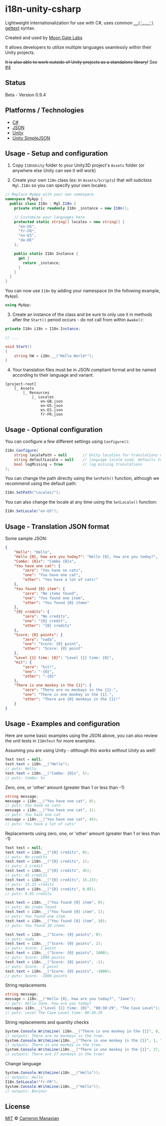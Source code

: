 # i18n-unity-csharp

Lightweight internationalization for use with C#, uses common [`__('...')` gettext](https://www.gnu.org/software/gettext/manual/gettext.html) syntax.

Created and used by [Moon Gate Labs](http://moongatelabs.com/)

It allows developers to utilize multiple languages seamlessly within their Unity projects.

<del>It is also able to work outside of Unity projects as a standalone library!</del> See [#4](https://github.com/MoonGateLabs/i18n-unity-csharp/issues/4)

## Status

Beta - Version 0.9.4

## Platforms / Technologies

* [C#](http://en.wikipedia.org/wiki/C_Sharp_programming_language)
* [JSON](http://json.org/)
* [Unity](https://unity3d.com/)
* [Unity SimpleJSON](http://wiki.unity3d.com/index.php/SimpleJSON)

## Usage - Setup and configuration

1. Copy `I18nUnity` folder to your Unity3D project's `Assets` folder (or anywhere else Unity can see it will work)

2. Create your own `I18n` class (ex: in `Assets/Scripts`) that will _subclass_ `Mgl.I18n` so you can specify your own locales:

```csharp
// Replace MyApp with your own namespace
namespace MyApp {
  public class I18n : Mgl.I18n {
    private static readonly I18n _instance = new I18n();

    // Customize your languages here
    protected static string[] locales = new string[] {
      "en-US",
      "fr-FR",
      "es-ES",
      "de-DE"
    };

    public static I18n Instance {
      get {
        return _instance;
      }
    }
  }
}
```

You can now use `I18n` by adding your namespace (in the following example, `MyApp`).

```csharp
using MyApp;
```

3. Create an instance of the class and be sure to only use it in methods after the `Start()` period occurs - do not call from within `Awake()`:

```csharp
private I18n i18n = I18n.Instance;

// ...

void Start()
{
    string hW = i18n.__("Hello World!");
}
```

4. Your translation files must be in JSON compliant format and be named according to their language and variant.

```
[project-root]
    |_ Assets
        |_ Resources
            |_ Locales
                en-GB.json
                en-US.json
                es-ES.json
                fr-FR.json
```

## Usage - Optional configuration

You can configure a few different settings using `Configure()`:

```csharp
I18n.Configure(
    string localePath = null       // Unity location for translations defaults to 'Locales' inside of 'Assets/Resources/Locales/'
    string defaultLocale = null    // language locale used, defaults to en-US
    bool logMissing = true         // log missing translations
);
```

You can change the path directly using the `SetPath()` function, although we recommend using the default path:

```csharp
I18n.SetPath("Locales/");
```

You can also change the locale at any time using the `SetLocale()` function:

```csharp
I18n.SetLocale("en-US");
```

## Usage - Translation JSON format

Some sample JSON:

```json
{
    "Hello": "Hello",
    "Hello {0}, how are you today?": "Hello {0}, how are you today?",
    "Combo: {0}x": "Combo {0}x",
    "You have one cat": {
        "zero": "You have no cats",
        "one": "You have one cat",
        "other": "You have a lot of cats!"
    },
    "You found {0} item": {
        "zero": "No items found",
        "one": "You found one item",
        "other": "You found {0} items"
    },
    "{0} credits": {
        "zero": "No credits",
        "one": "{0} credit",
        "other": "{0} credits"
    },
    "Score: {0} points": {
        "zero": "nada",
        "one": "Score: {0} point",
        "other": "Score: {0} point"
    },
    "Level {1} time: {0}": "Level {1} time: {0}",
    "Hit": {
        "zero": "hit!",
        "one": "-{0}",
        "other": "-{0}"
    },
    "There is one monkey in the {1}": {
        "zero": "There are no monkeys in the {1}.",
        "one": "There is one monkey in the {1}.",
        "other": "There are {0} monkeys in the {1}!"
    }
}
```

## Usage - Examples and configuration

Here are some basic examples using the JSON above, you can also review the unit tests in `I18nTest` for more examples.

Assuming you are using Unity - *although this works without Unity* as well!

```csharp
Text test = null;
test.text = i18n.__("Hello");
// puts: Hello
test.text = i18n.__("Combo: {0}x", 5);
// puts: Combo: 5x
```

Zero, one, or 'other' amount (greater than 1 or less than -1)

```csharp
string message;
message = i18n.__("You have one cat", 0);
// puts: You have no cats
message = i18n.__("You have one cat", 1);
// puts: You have one cat
message = i18n.__("You have one cat", 45);
// puts: You have a lot of cats!
```

Replacements using zero, one, or 'other' amount (greater than 1 or less than -1)

```csharp
Text test = null;
test.text = i18n.__("{0} credits", 0);
// puts: No credits
test.text = i18n.__("{0} credits", 1);
// puts: 1 credit
test.text = i18n.__("{0} credits", 45);
// puts: 45 credits
test.text = i18n.__("{0} credits", 15.23);
// puts: 15.23 credits
test.text = i18n.__("{0} credits", 0.85);
// puts: 0.85 credits

test.text = i18n.__("You found {0} item", 0);
// puts: No items found
test.text = i18n.__("You found {0} item", 1);
// puts: You found one item
test.text = i18n.__("You found {0} item", 10);
// puts: You found 10 items

test.text = i18n.__("Score: {0} points", 0);
// puts: nada
test.text = i18n.__("Score: {0} points", 1);
// puts: Score: 1 point
test.text = i18n.__("Score: {0} points", 1000);
// puts: Score: 1000 points
test.text = i18n.__("Score: {0} points", -1);
// puts: Score: -1 point
test.text = i18n.__("Score: {0} points", -1000);
// puts: Score: -1000 points
```

String replacements

```csharp
string message;
message = i18n.__("Hello {0}, how are you today?", "Jane");
// puts: Hello Jane, how are you today?
message= i18n.__("Level {1} time: {0}", "00:30:29", "The Cave Level");
// puts: Level The Cave Level time: 00:30:29
```

String replacements and quantity checks

```csharp
System.Console.WriteLine( i18n.__("There is one monkey in the {1}", 0, "tree"));
// outputs: There are no monkeys in the tree.
System.Console.WriteLine(i18n.__("There is one monkey in the {1}", 1, "tree"));
// outputs: There is one monkey in the tree.
System.Console.WriteLine(i18n.__("There is one monkey in the {1}", 27, "tree"));
// outputs: There are 27 monkeys in the tree!
```

Change language

```csharp
System.Console.WriteLine(i18n.__("Hello"));
// outputs: Hello
I18n.SetLocale("fr-FR");
System.Console.WriteLine(i18n.__("Hello"));
// outputs: Bonjour
```

## License

[MIT](LICENSE.md) © [Cameron Manavian](https://github.com/camsjams)

